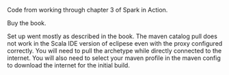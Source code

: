 Code from working through chapter 3 of Spark in Action.

Buy the book.

Set up went mostly as described in the book. The maven catalog pull does
not work in the Scala IDE version of eclipese even with the proxy
configured correctly. You will need to pull the archetype while directly
connected to the internet. You will also need to select your maven
profile in the maven config to download the internet for the initial build.
